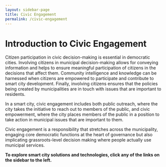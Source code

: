 ```yaml
---
layout: sidebar-page
title: Civic Engagement
permalink: /civic-engagement
---
```


# Introduction to Civic Engagement

Citizen participation in civic decision-making is essential in democratic cities. Involving citizens in municipal decision-making allows for conveying information and helps to ensure meaningful participation of citizens in the decisions that affect them. Community intelligence and knowledge can be harnessed when citizens are empowered to participate and contribute to smart city development. Finally, involving citizens ensures that the policies being created by municipalities are in touch with issues that are important to residents.

In a smart city, civic engagement includes both public outreach, where the city takes the initiative to reach out to members of the public, and civic empowerment, where the city places members of the public in a position to take action in municipal issues that are important to them.

Civic engagement is a responsibility that stretches across the municipality, engaging core democratic functions at the heart of governance but also implicating grassroots-level decision making where people actually use municipal services.

**To explore smart city solutions and technologies, click any of the links on the sidebar to the left.**

